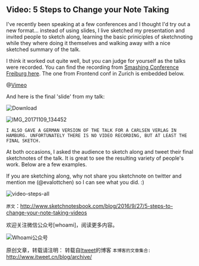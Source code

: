Video: 5 Steps to Change your Note Taking
---

I've recently been speaking at a few conferences and I thought I'd try out a new format... instead of using slides, I live sketched my presentation and invited people to sketch along, learning the basic priniciples of sketchnoting while they where doing it themselves and walking away with a nice sketched summary of the talk. 

I think it worked out quite well, but you can judge for yourself as the talks were recorded. You can find the recording from [Smashing Conference Freiburg here](https://vimeo.com/184237603). The one from Frontend conf in Zurich is embedded below.

@[Vimeo](https://vimeo.com/184237603)

And here is the final 'slide' from my talk:

![Download](https://github.com/itweet/labs/raw/master/video/vimeo/img/download.jpeg)

![IMG_20171109_134452](https://github.com/itweet/labs/raw/master/video/vimeo/img/IMG_20171109_134452.jpg)

`I ALSO GAVE A GERMAN VERSION OF THE TALK FOR A CARLSEN VERLAG IN HAMBURG. UNFORTUNATELY THERE IS NO VIDEO RECORDING, BUT AT LEAST THE FINAL SKETCH.`

At both occasions, I asked the audience to sketch along and tweet their final sketchnotes of the talk. It is great to see the resulting variety of people's work. Below are a few examples.

If you are sketching along, why not share you sketchnote on twitter and mention me (@evalottchen) so I can see what you did. :)

![video-steps-all](https://github.com/itweet/labs/raw/master/video/vimeo/img/video-steps-all.png)

`原文`：http://www.sketchnotesbook.com/blog/2016/9/27/5-steps-to-change-your-note-taking-videos

欢迎关注微信公众号[whoami]，阅读更多内容。

![Whoami公众号](https://github.com/itweet/labs/raw/master/common/img/weixin_public.gif)

原创文章，转载请注明： 转载自[Itweet](http://www.itweet.cn)的博客
`本博客的文章集合:` http://www.itweet.cn/blog/archive/